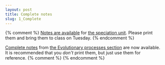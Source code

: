```yaml
---
layout: post
title: Complete notes
slug: 1_Complete
---
```


{% comment %} 
[Notes are available](/materials/speciation.handouts.pdf) for [the speciation unit](/speciation.html). Please print them and bring them to class on Tuesday.
{% endcomment %} 

[Complete notes](/materials/processes.complete.pdf) from [the Evolutionary processes section](/processes.html) are now available. It is recommended that you _don't_ print them, but just use them for reference.
{% comment %} 
{% endcomment %} 
